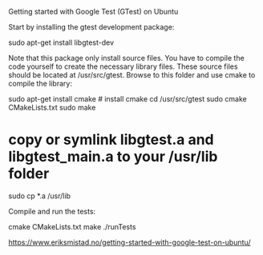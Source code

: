 Getting started with Google Test (GTest) on Ubuntu

Start by installing the gtest development package:

sudo apt-get install libgtest-dev

Note that this package only install source files. You have to compile the code yourself to create the necessary library files. These source files should be located at /usr/src/gtest. Browse to this folder and use cmake to compile the library:

sudo apt-get install cmake # install cmake
cd /usr/src/gtest
sudo cmake CMakeLists.txt
sudo make
 
# copy or symlink libgtest.a and libgtest_main.a to your /usr/lib folder
sudo cp *.a /usr/lib

Compile and run the tests:

cmake CMakeLists.txt
make
./runTests

https://www.eriksmistad.no/getting-started-with-google-test-on-ubuntu/